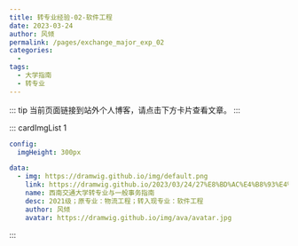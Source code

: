 ```yaml
---
title: 转专业经验-02-软件工程
date: 2023-03-24
author: 风倾
permalink: /pages/exchange_major_exp_02
categories:
  -
tags:
  - 大学指南
  - 转专业
---
```


<!-- markdownlint-disable MD025 MD033 MD041 -->

::: tip
当前页面链接到站外个人博客，请点击下方卡片查看文章。
:::

::: cardImgList 1

```yaml
config:
  imgHeight: 300px

data:
  - img: https://dramwig.github.io/img/default.png
    link: https://dramwig.github.io/2023/03/24/27%E8%BD%AC%E4%B8%93%E4%B8%9A%E6%8C%87%E5%8D%97/
    name: 西南交通大学转专业与一般事务指南
    desc: 2021级；原专业：物流工程；转入现专业：软件工程
    author: 风倾
    avatar: https://dramwig.github.io/img/ava/avatar.jpg
```

:::
